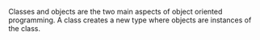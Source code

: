 Classes and objects are the two main aspects of object oriented programming. 
A class creates a new type where objects are instances of the class.
